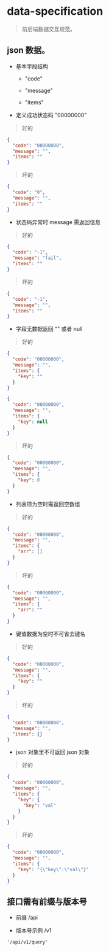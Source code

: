 # data-specification

> 前后端数据交互规范。


## json 数据。

+ 基本字段结构

  - "code"

  - "message"

  - "items"

+ 定义成功状态码 "00000000"

> 好的
```json
{
  "code": "00000000",
  "message": "",
  "items": ""
}
```

> 坏的
```json
{
  "code": "0",
  "message": "",
  "items": ""
}
```

+ 状态码异常时 message 需返回信息

> 好的
```json
{
  "code": "-1",
  "message": "fail",
  "items": ""
}
```

> 坏的
```json
{
  "code": "-1",
  "message": "",
  "items": ""
}
```

+ 字段无数据返回 "" 或者 null

> 好的
```json
{
  "code": "00000000",
  "message": "",
  "items": {
    "key": ""
  }
}

{
  "code": "00000000",
  "message": "",
  "items": {
    "key": null
  }
}
```

> 坏的
```json
{
  "code": "00000000",
  "message": "",
  "items": {
    "key": 0
  }
}
```

+ 列表项为空时需返回空数组

> 好的
```json
{
  "code": "00000000",
  "message": "",
  "items": {
    "arr": []
  }
}
```

> 坏的
```json
{
  "code": "00000000",
  "message": "",
  "items": {
    "arr": ""
  }
}
```

+ 键值数据为空时不可省去键名

> 好的
```json
{
  "code": "00000000",
  "message": "",
  "items": {
    "key": ""
  }
}
```

> 坏的
```json
{
  "code": "00000000",
  "message": "",
  "items": {}
}
```

+ json 对象里不可返回 json 对象

> 好的
```json
{
  "code": "00000000",
  "message": "",
  "items": {
    "key": {
      "key": "val"
    }
  }
}
```

> 坏的
```json
{
  "code": "00000000",
  "message": "",
  "items": {
    "key": "{\"key\":\"val\"}"
  }
}
```


## 接口需有前缀与版本号

+ 前缀 /api

+ 版本号示例 /v1

```
'/api/v1/query'
```
